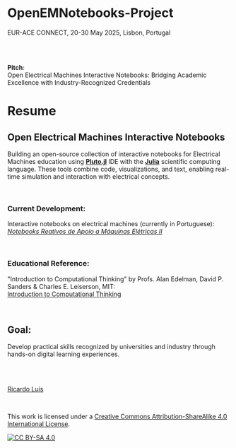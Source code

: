 # OpenEMNotebooks-Project
EUR-ACE CONNECT, 20-30 May 2025, Lisbon, Portugal
  
<br>
<br>

**Pitch**:\
Open Electrical Machines Interactive Notebooks: Bridging Academic Excellence with Industry-Recognized Credentials


# Resume

## Open Electrical Machines Interactive Notebooks
Building an open-source collection of interactive notebooks for Electrical Machines education using [**Pluto.jl**](https://plutojl.org/) IDE with the [**Julia**](https://julialang.org/) scientific computing language. 
These tools combine code, visualizations, and text, enabling real-time simulation and interaction with electrical concepts.

<br>

### Current Development:
Interactive notebooks on electrical machines (currently in Portuguese):\
[*Notebooks Reativos de Apoio a Máquinas Elétricas II*](https://ricardo-luis.github.io/isel-me2/)

<br>

### Educational Reference:
"Introduction to Computational Thinking" by Profs. Alan Edelman, David P. Sanders & Charles E. Leiserson, MIT:\
[Introduction to Computational Thinking](https://computationalthinking.mit.edu/)

<br>

## Goal:
Develop practical skills recognized by universities and industry through hands-on digital learning experiences.

<br>
<br>

[Ricardo Luís](https://ricardo-luis.github.io/)

<br>

This work is licensed under a
[Creative Commons Attribution-ShareAlike 4.0 International License][cc-by-sa].

[![CC BY-SA 4.0][cc-by-sa-image]][cc-by-sa]

[cc-by-sa]: http://creativecommons.org/licenses/by-sa/4.0/
[cc-by-sa-image]: https://licensebuttons.net/l/by-sa/4.0/88x31.png
[cc-by-sa-shield]: https://img.shields.io/badge/License-CC%20BY--SA%204.0-lightgrey.svg
